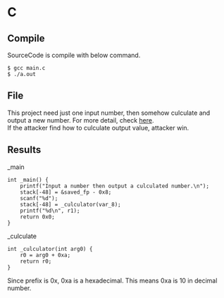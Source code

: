 # C

## Compile
SourceCode is compile with below command.

```
$ gcc main.c
$ ./a.out
```
## File
This project need just one input number, then somehow culculate and output a new number. For more detail, check [here](https://github.com/tosh7/multiple_languages_for_reverse_engineering/blob/main/C/main.c).  
If the attacker find how to culculate output value, attacker win.

## Results
_main
```
int _main() {
    printf("Input a number then output a culculated number.\n");
    stack[-48] = &saved_fp - 0x8;
    scanf("%d");
    stack[-48] = _culculator(var_8);
    printf("%d\n", r1);
    return 0x0;
}
```

_culculate
```
int _culculator(int arg0) {
    r0 = arg0 + 0xa;
    return r0;
}
```

Since prefix is 0x, 0xa is a hexadecimal. This means 0xa is 10 in decimal number.